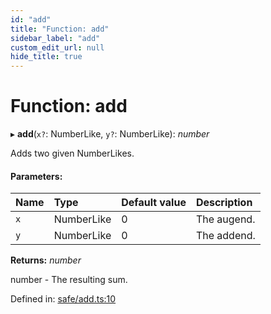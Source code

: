 ```yaml
---
id: "add"
title: "Function: add"
sidebar_label: "add"
custom_edit_url: null
hide_title: true
---
```


# Function: add

▸ **add**(`x?`: NumberLike, `y?`: NumberLike): *number*

Adds two given NumberLikes.

#### Parameters:

Name | Type | Default value | Description |
:------ | :------ | :------ | :------ |
`x` | NumberLike | 0 | The augend.   |
`y` | NumberLike | 0 | The addend.   |

**Returns:** *number*

number - The resulting sum.

Defined in: [safe/add.ts:10](https://github.com/diced/hikidashi/blob/1f00be1/src/safe/add.ts#L10)
